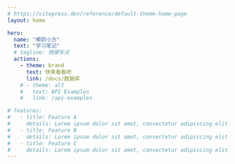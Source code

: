 ```yaml
---
# https://vitepress.dev/reference/default-theme-home-page
layout: home

hero:
  name: "椰奶小方"
  text: "学习笔记"
  # tagline: 随便写点
  actions:
    - theme: brand
      text: 快来看看吧
      link: /docs/数据库
    # - theme: alt
    #   text: API Examples
    #   link: /api-examples

# features:
#   - title: Feature A
#     details: Lorem ipsum dolor sit amet, consectetur adipiscing elit
#   - title: Feature B
#     details: Lorem ipsum dolor sit amet, consectetur adipiscing elit
#   - title: Feature C
#     details: Lorem ipsum dolor sit amet, consectetur adipiscing elit
---
```


